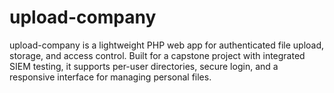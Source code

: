 # upload-company
upload-company is a lightweight PHP web app for authenticated file upload, storage, and access control. Built for a capstone project with integrated SIEM testing, it supports per-user directories, secure login, and a responsive interface for managing personal files.
